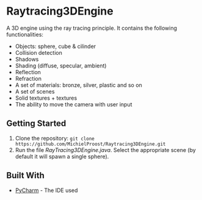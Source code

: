 # Raytracing3DEngine

A 3D engine using the ray tracing principle. It contains the following functionalities:
- Objects: sphere, cube & cilinder
- Collision detection
- Shadows
- Shading (diffuse, specular, ambient)
- Reflection
- Refraction
- A set of materials: bronze, silver, plastic and so on
- A set of scenes
- Solid textures + textures
- The ability to move the camera with user input

## Getting Started

1. Clone the repository:
`git clone https://github.com/MichielProost/Raytracing3DEngine.git`
2. Run the file _RayTracing3DEngine.java_. Select the appropriate scene (by default it will spawn a single sphere).

## Built With

* [PyCharm](https://www.jetbrains.com/pycharm/) - The IDE used
